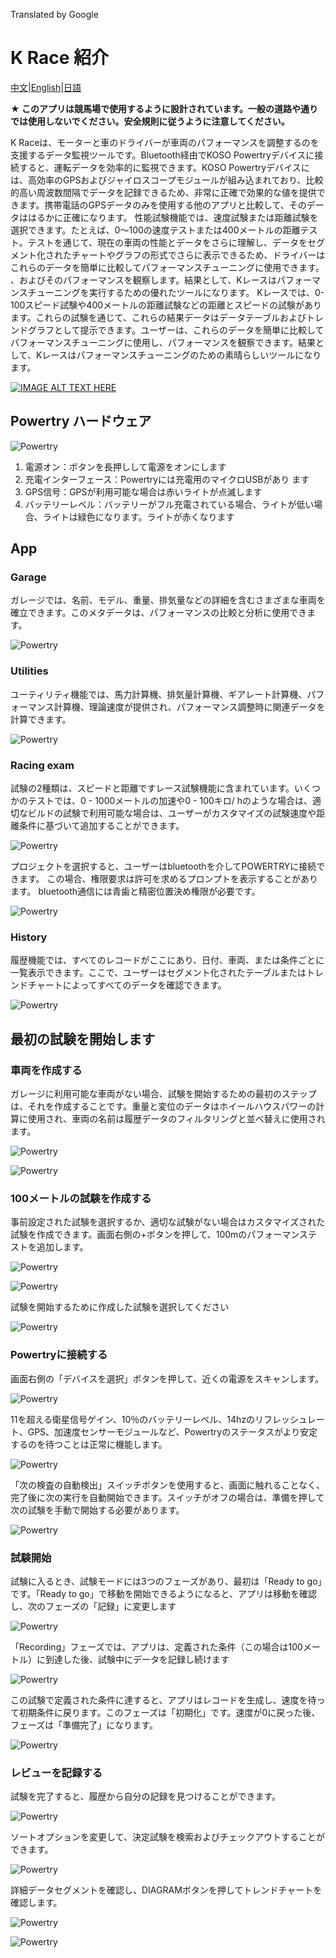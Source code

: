 Translated by Google

# K Race 紹介

[中文](https://koso-app.github.io/KOSO-Apps/krace_how_to)|[English](https://koso-app.github.io/KOSO-Apps/krace_how_to_en)|[日語](https://koso-app.github.io/KOSO-Apps/krace_how_to_jp)

**★  このアプリは競馬場で使用するように設計されています。一般の道路や通りでは使用しないでください。安全規則に従うように注意してください。**

K Raceは、モーターと車のドライバーが車両のパフォーマンスを調整するのを支援するデータ監視ツールです。Bluetooth経由でKOSO Powertryデバイスに接続すると、運転データを効率的に監視できます。KOSO Powertryデバイスには、高効率のGPSおよびジャイロスコープモジュールが組み込まれており、比較的高い周波数間隔でデータを記録できるため、非常に正確で効果的な値を提供できます。携帯電話のGPSデータのみを使用する他のアプリと比較して、そのデータははるかに正確になります。
性能試験機能では、速度試験または距離試験を選択できます。たとえば、0〜100の速度テストまたは400メートルの距離テスト。テストを通じて、現在の車両の性能とデータをさらに理解し、データをセグメント化されたチャートやグラフの形式でさらに表示できるため、ドライバーはこれらのデータを簡単に比較してパフォーマンスチューニングに使用できます。 、およびそのパフォーマンスを観察します。結果として、Kレースはパフォーマンスチューニングを実行するための優れたツールになります。
Kレースでは、0-100スピード試験や400メートルの距離試験などの距離とスピードの試験があります。これらの試験を通じて、これらの結果データはデータテーブルおよびトレンドグラフとして提示できます。ユーザーは、これらのデータを簡単に比較してパフォーマンスチューニングに使用し、パフォーマンスを観察できます。結果として、Kレースはパフォーマンスチューニングのための素晴らしいツールになります。



[![IMAGE ALT TEXT HERE](https://img.youtube.com/vi/jSAfbBRWP8c/0.jpg)](https://www.youtube.com/watch?v=jSAfbBRWP8c)



## Powertry ハードウェア 



![Powertry](./image/tutorial.png)

1. 電源オン：ボタンを長押しして電源をオンにします
2. 充電インターフェース：Powertryには充電用のマイクロUSBがあり
    ます
3.  GPS信号：GPSが利用可能な場合は赤いライトが点滅します
4. バッテリーレベル：バッテリーがフル充電されている場合、ライトが低い場合、ライトは緑色になります。ライトが赤くなります



## App

### Garage

ガレージでは、名前、モデル、重量、排気量などの詳細を含むさまざまな車両を確立できます。このメタデータは、パフォーマンスの比較と分析に使用できます。

![Powertry](./image/photo-garage.png)

### Utilities

ユーティリティ機能では、馬力計算機、排気量計算機、ギアレート計算機、パフォーマンス計算機、理論速度が提供され、パフォーマンス調整時に関連データを計算できます。

![Powertry](./image/photo-utilities.png)

### Racing exam

試験の2種類は、スピードと距離ですレース試験機能に含まれています。いくつかのテストでは、0 - 1000メートルの加速や0 - 100キロ/ hのような場合は、適切なビルドの試験で利用可能な場合は、ユーザーがカスタマイズの試験速度や距離条件に基づいて追加することができます。

![Powertry](./image/photo-exam.png)

プロジェクトを選択すると、ユーザーはbluetoothを介してPOWERTRYに接続できます。 この場合、権限要求は許可を求めるプロンプトを表示することがあります。 bluetooth通信には青歯と精密位置決め権限が必要です。

![Powertry](./image/photo-connect.png)



### History

履歴機能では、すべてのレコードがここにあり、日付、車両、または条件ごとに一覧表示できます。ここで、ユーザーはセグメント化されたテーブルまたはトレンドチャートによってすべてのデータを確認できます。  

![Powertry](./image/photo-history.png)

## 最初の試験を開始します

### 車両を作成する

ガレージに利用可能な車両がない場合、試験を開始するための最初のステップは、それを作成することです。重量と変位のデータはホイールハウスパワーの計算に使用され、車両の名前は履歴データのフィルタリングと並べ替えに使用されます。



![Powertry](./image/garage1.png)

![Powertry](./image/garage2.png)

### 100メートルの試験を作成する

事前設定された試験を選択するか、適切な試験がない場合はカスタマイズされた試験を作成できます。画面右側の+ボタンを押して、100mのパフォーマンステストを追加します。

![Powertry](./image/exam1.png)

![Powertry](./image/exam2.png)

試験を開始するために作成した試験を選択してください

![Powertry](./image/exam3.png)

### Powertryに接続する

画面右側の「デバイスを選択」ボタンを押して、近くの電源をスキャンします。

![Powertry](./image/connect1.png)

11を超える衛星信号ゲイン、10％のバッテリーレベル、14hzのリフレッシュレート、GPS、加速度センサーモジュールなど、Powertryのステータスがより安定するのを待つことは正常に機能します。

![Powertry](./image/connect2.png)

「次の検査の自動検出」スイッチボタンを使用すると、画面に触れることなく、完了後に次の実行を自動開始できます。スイッチがオフの場合は、準備を押して次の試験を手動で開始する必要があります。

![Powertry](./image/connect3.png)

### 試験開始

試験に入るとき、試験モードには3つのフェーズがあり、最初は「Ready to go」です。「Ready to go」で移動を開始できるようになると、アプリは移動を確認し、次のフェーズの「記録」に変更します



![Powertry](./image/runtime2.png)

「Recording」フェーズでは、アプリは、定義された条件（この場合は100メートル）に到達した後、試験中にデータを記録し続けます

![Powertry](./image/runtime3.png)

この試験で定義された条件に達すると、アプリはレコードを生成し、速度を待って初期条件に戻ります。このフェーズは「初期化」です。速度が0に戻った後、フェーズは「準備完了」になります。

![Powertry](./image/runtime1.png)

### レビューを記録する

試験を完了すると、履歴から自分の記録を見つけることができます。

![Powertry](./image/photo-history.png)

ソートオプションを変更して、決定試験を検索およびチェックアウトすることができます。

![Powertry](./image/history1.png)

詳細データセグメントを確認し、DIAGRAMボタンを押してトレンドチャートを確認します。

![Powertry](./image/history2.png)

![Powertry](./image/history3.png)